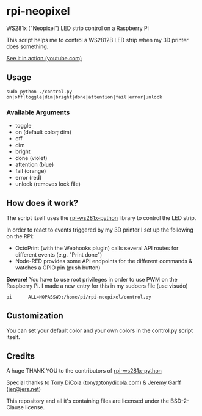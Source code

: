 # rpi-neopixel
WS281x ("Neopixel") LED strip control on a Raspberry Pi

This script helps me to control a WS2812B LED strip when my 3D printer does something.

[See it in action (youtube.com)](https://youtu.be/5Byco-xknHg)

## Usage
`sudo python ./control.py on|off|toggle|dim|bright|done|attention|fail|error|unlock`

### Available Arguments
- toggle
- on (default color; dim)
- off
- dim
- bright
- done (violet)
- attention (blue)
- fail (orange)
- error (red)
- unlock (removes lock file)

## How does it work?
The script itself uses the [rpi-ws281x-python](https://github.com/rpi-ws281x/rpi-ws281x-python) library to control the LED strip.

In order to react to events triggered by my 3D printer I set up the following on the RPi:
- OctoPrint (with the Webhooks plugin) calls several API routes for different events (e.g. "Print done")
- Node-RED provides some API endpoints for the different commands & watches a GPIO pin (push button)

**Beware!**
You have to use root privileges in order to use PWM on the Raspberry Pi.
I made a new entry for this in my sudoers file (use visudo)

`pi      ALL=NOPASSWD:/home/pi/rpi-neopixel/control.py`

## Customization
You can set your default color and your own colors in the control.py script itself.

## Credits

A huge THANK YOU to the contributors of [rpi-ws281x-python](https://github.com/rpi-ws281x/rpi-ws281x-python)

Special thanks to [Tony DiCola](https://github.com/tdicola) (tony@tonydicola.com) & [Jeremy Garff](https://github.com/jgarff) (jer@jers.net)

This repository and all it's containing files are licensed under the BSD-2-Clause license.
